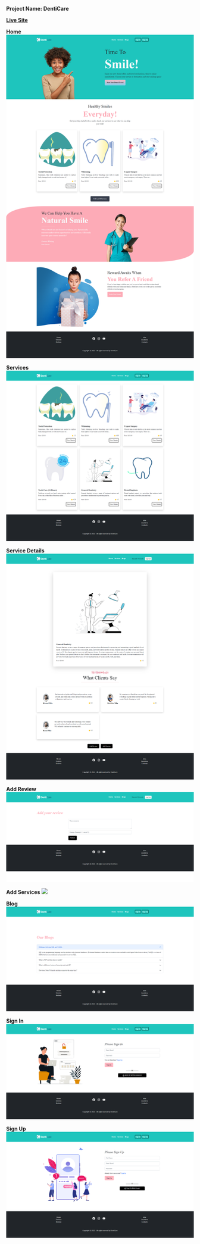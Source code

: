 **Project Name: DentiCare**

**[Live Site](https://denti-care-f9f95.web.app)** 

**Home**
![](images/home.png)

**Services**
![](images/services.png)

**Service Details**
![](images/seviceDetails.png)

**Add Review**
![](images/addReview.png)

**Add Services**
![](images/addServices.png)

**Blog**
![](images/blogs.png)

**Sign In**
![](images/signIn.png)

**Sign Up**
![](images/signUp.png)
